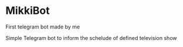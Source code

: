 # MikkiBot
First telegram bot made by me

Simple Telegram bot to inform the schelude of defined television show 
